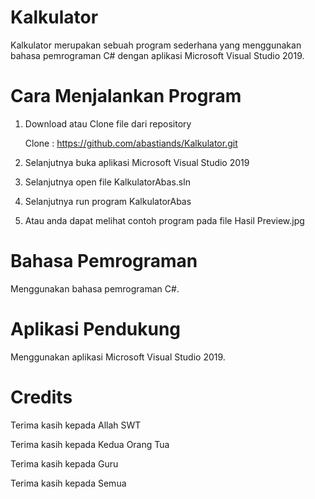 # Kalkulator
Kalkulator merupakan sebuah program sederhana yang menggunakan bahasa pemrograman C# dengan aplikasi Microsoft Visual Studio 2019.

# Cara Menjalankan Program
1. Download atau Clone file dari repository

   Clone : https://github.com/abastiands/Kalkulator.git

2. Selanjutnya buka aplikasi Microsoft Visual Studio 2019

3. Selanjutnya open file KalkulatorAbas.sln

4. Selanjutnya run program KalkulatorAbas

5. Atau anda dapat melihat contoh program pada file Hasil Preview.jpg

# Bahasa Pemrograman
Menggunakan bahasa pemrograman C#.

# Aplikasi Pendukung
Menggunakan aplikasi Microsoft Visual Studio 2019.

# Credits
Terima kasih kepada Allah SWT

Terima kasih kepada Kedua Orang Tua

Terima kasih kepada Guru

Terima kasih kepada Semua
